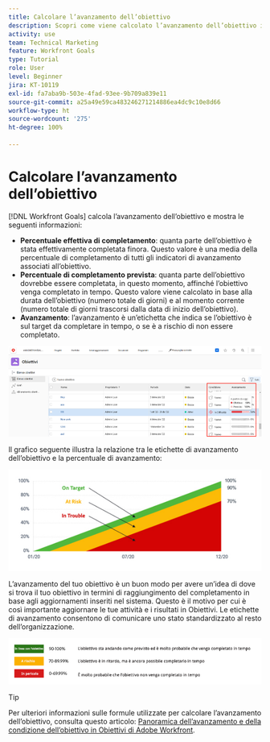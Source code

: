 ```yaml
---
title: Calcolare l’avanzamento dell’obiettivo
description: Scopri come viene calcolato l’avanzamento dell’obiettivo in  [!DNL Workfront Goals].
activity: use
team: Technical Marketing
feature: Workfront Goals
type: Tutorial
role: User
level: Beginner
jira: KT-10119
exl-id: fa7aba9b-503e-4fad-93ee-9b709a839e11
source-git-commit: a25a49e59ca483246271214886ea4dc9c10e8d66
workflow-type: ht
source-wordcount: '275'
ht-degree: 100%

---
```


# Calcolare l’avanzamento dell’obiettivo

[!DNL Workfront Goals] calcola l’avanzamento dell’obiettivo e mostra le seguenti informazioni:

* **Percentuale effettiva di completamento**: quanta parte dell’obiettivo è stata effettivamente completata finora. Questo valore è una media della percentuale di completamento di tutti gli indicatori di avanzamento associati all’obiettivo.
* **Percentuale di completamento prevista**: quanta parte dell’obiettivo dovrebbe essere completata, in questo momento, affinché l’obiettivo venga completato in tempo. Questo valore viene calcolato in base alla durata dell’obiettivo (numero totale di giorni) e al momento corrente (numero totale di giorni trascorsi dalla data di inizio dell’obiettivo).
* **Avanzamento**: l’avanzamento è un’etichetta che indica se l’obiettivo è sul target da completare in tempo, o se è a rischio di non essere completato.

![Schermata dell’avanzamento dell’obiettivo in [!DNL Workfront Goals]](assets/13-workfront-goals-percent-complete.png)

Il grafico seguente illustra la relazione tra le etichette di avanzamento dell’obiettivo e la percentuale di avanzamento:

![Grafico che illustra la relazione tra le etichette di avanzamento dell’obiettivo e la percentuale di avanzamento](assets/14-workfront-goals-progress-statuses.jpeg)

L’avanzamento del tuo obiettivo è un buon modo per avere un’idea di dove si trova il tuo obiettivo in termini di raggiungimento del completamento in base agli aggiornamenti inseriti nel sistema. Questo è il motivo per cui è così importante aggiornare le tue attività e i risultati in Obiettivi. Le etichette di avanzamento consentono di comunicare uno stato standardizzato al resto dell’organizzazione.

![Immagine che copre le diverse etichette di avanzamento in [!DNL Workfront Goals]](assets/15-workfront-goals-progress-bar-code.png)


>[!TIP]
>
>Per ulteriori informazioni sulle formule utilizzate per calcolare l’avanzamento dell’obiettivo, consulta questo articolo: [Panoramica dell’avanzamento e della condizione dell’obiettivo in Obiettivi di Adobe Workfront](https://experienceleague.adobe.com/docs/workfront/using/adobe-workfront-goals/goal-management/calculate-goal-progress.html?lang=it#overview-of-goal-progress-and-threshold).

